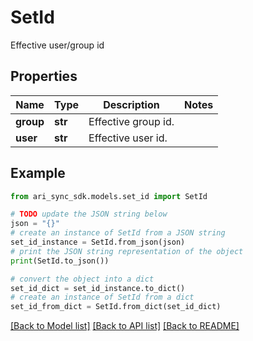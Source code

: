 # SetId

Effective user/group id

## Properties

Name | Type | Description | Notes
------------ | ------------- | ------------- | -------------
**group** | **str** | Effective group id. | 
**user** | **str** | Effective user id. | 

## Example

```python
from ari_sync_sdk.models.set_id import SetId

# TODO update the JSON string below
json = "{}"
# create an instance of SetId from a JSON string
set_id_instance = SetId.from_json(json)
# print the JSON string representation of the object
print(SetId.to_json())

# convert the object into a dict
set_id_dict = set_id_instance.to_dict()
# create an instance of SetId from a dict
set_id_from_dict = SetId.from_dict(set_id_dict)
```
[[Back to Model list]](../README.md#documentation-for-models) [[Back to API list]](../README.md#documentation-for-api-endpoints) [[Back to README]](../README.md)


